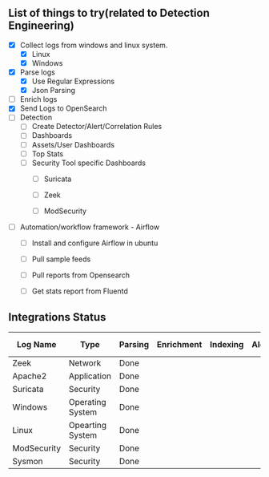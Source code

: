 ## List of things to try(related to Detection Engineering)
- [X]  Collect logs from windows and linux system.
    - [X] Linux
    - [X] Windows
- [X] Parse logs
   - [X] Use Regular Expressions
   - [X] Json Parsing 
- [ ] Enrich logs
- [X] Send Logs to OpenSearch
- [ ] Detection
    - [ ] Create Detector/Alert/Correlation Rules
    - [ ] Dashboards
    - [ ] Assets/User Dashboards
    - [ ] Top Stats
    - [ ] Security Tool specific Dashboards
        - [ ] Suricata
        - [ ] Zeek
        - [ ] ModSecurity 



- [ ] Automation/workflow framework - Airflow
    - [ ] Install and configure Airflow in ubuntu
    - [ ] Pull sample feeds
    - [ ] Pull reports from Opensearch
    - [ ] Get stats report from Fluentd


## Integrations Status 
| Log Name    | Type | Parsing | Enrichment | Indexing |Alerts | Correlation | Play book | Dashboard
| -------- | ------- |------- | ------- |------- |------- |------- |------- |------- |
| Zeek  | Network | Done
| Apache2 | Application |Done
| Suricata | Security | Done
| Windows | Operating System | Done
| Linux | Opearting System| Done
| ModSecurity | Security| Done
| Sysmon |Security| Done 